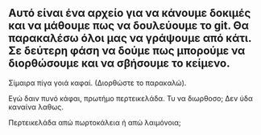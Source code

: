 Αυτό είναι ένα αρχείο για να κάνουμε δοκιμές και να μάθουμε πως να δουλεύουμε το git.
Θα παρακαλέσω όλοι μας να γράψουμε από κάτι.
Σε δεύτερη φάση να δούμε πως μπορούμε να διορθώσουμε και να σβήσουμε το κείμενο.
---------------------------------------

Σίμαιρα πίγα γοιά καφαί. (Διορθώστε το παρακαλώ).

Εγώ δαιν πυνό κάφαι, πρωτήμο περτεικελάδα. Τυ να διωρθοσο; Δεν ύδα καναίνα λαθως.

Περτεικελάδα απώ πωρτοκάλεια ή απώ λαιμόνοια;